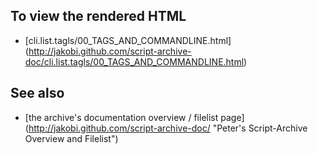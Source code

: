 To view the rendered HTML
-------------------------

* [cli.list.tagls/00_TAGS_AND_COMMANDLINE.html]
  (http://jakobi.github.com/script-archive-doc/cli.list.tagls/00_TAGS_AND_COMMANDLINE.html)


See also
--------

* [the archive's documentation overview / filelist page]
  (http://jakobi.github.com/script-archive-doc/
  "Peter's Script-Archive Overview and Filelist")

